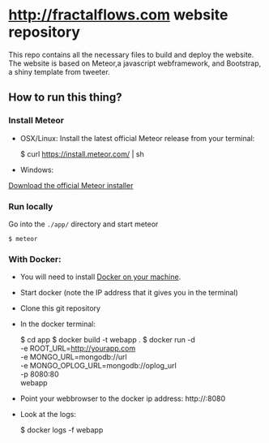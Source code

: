 # http://fractalflows.com website repository
This repo contains all the necessary files to build and deploy the website.
The website is based on Meteor,a javascript webframework, and Bootstrap, a shiny template from tweeter.


## How to run this thing?
### Install Meteor
* OSX/Linux:
Install the latest official Meteor release from your terminal:


    $ curl https://install.meteor.com/ | sh

* Windows:

[Download the official Meteor installer](https://www.meteor.com/install)

### Run locally
Go into the `./app/` directory and start meteor

    $ meteor

### With Docker:
* You will need to install [Docker on your machine](http://docs.docker.com/installation/windows/). 
* Start docker (note the IP address that it gives you in the terminal)
* Clone this git repository
* In the docker terminal:


    $ cd app
    $ docker build -t webapp .
    $ docker run -d \
        -e ROOT_URL=http://yourapp.com \
        -e MONGO_URL=mongodb://url \
        -e MONGO_OPLOG_URL=mongodb://oplog_url \
        -p 8080:80 \
        webapp

* Point your webbrowser to the docker ip address: http://<your-docker-ip>:8080

* Look at the logs:

    
    $ docker logs -f webapp
